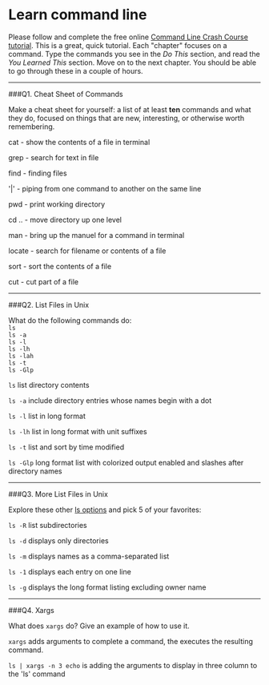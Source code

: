 # Learn command line

Please follow and complete the free online [Command Line Crash Course
tutorial](http://cli.learncodethehardway.org/book/). This is a great,
quick tutorial. Each "chapter" focuses on a command. Type the commands
you see in the _Do This_ section, and read the _You Learned This_
section. Move on to the next chapter. You should be able to go through
these in a couple of hours.

---

###Q1.  Cheat Sheet of Commands  

Make a cheat sheet for yourself: a list of at least **ten** commands and what they do, focused on things that are new, interesting, or otherwise worth remembering.

cat - show the contents of a file in terminal

grep - search for text in file

find - finding files

'|' - piping from one command to another on the same line

pwd - print working directory

cd .. - move directory up one level 

man - bring up the manuel for a command in terminal

locate - search for filename or contents of a file

sort - sort the contents of a file

cut - cut part of a file

---

###Q2.  List Files in Unix   

What do the following commands do:  
`ls`  
`ls -a`  
`ls -l`  
`ls -lh`  
`ls -lah`  
`ls -t`  
`ls -Glp`  

`ls` list directory contents

`ls -a` include directory entries whose names begin with a dot

`ls -l` list in long format

`ls -lh` list in long format with unit suffixes

`ls -t` list and sort by time modified

`ls -Glp` long format list with colorized output enabled and slashes after directory names

---

###Q3.  More List Files in Unix  

Explore these other [ls options](http://www.techonthenet.com/unix/basic/ls.php) and pick 5 of your favorites:

`ls -R` list subdirectories

`ls -d` displays only directories

`ls -m` displays names as a comma-separated list

`ls -1` displays each entry on one line

`ls -g` displays the long format listing excluding owner name

---

###Q4.  Xargs   

What does `xargs` do? Give an example of how to use it.

`xargs` adds arguments to complete a command, the executes the resulting command. 

`ls | xargs -n 3 echo` is adding the arguments to display in three column to the 'ls' command

 


